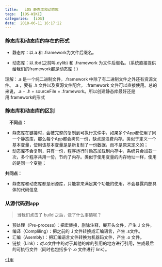 ```yaml
---
title:   iOS 静态库和动态库
tags:  [iOS-WIKI]
categories:  [iOS]
date:  2018-06-11 16:17:22
---
```



### 静态库和动态库的存在的形式

* 静态库：以.a 和 .framework为文件后缀名。

* 动态库：以.tbd(之前叫.dylib) 和 .framework 为文件后缀名。（系统直接提供给我们的framework都是动态库！）

理解：.a 是一个纯二进制文件，.framework 中除了有二进制文件之外还有资源文件。 .a ，要有 .h 文件以及资源文件配合， .framework 文件可以直接使用。总的来说，.a + .h + sourceFile = .framework。所以创建静态库最好还是用.framework的形式

 
### 静态库和动态库的区别

　**不同点：** 

* 静态库在链接时，会被完整的复制到可执行文件中，如果多个App都使用了同一个静态库，那么每个App都会拷贝一份，缺点是浪费内存。类似于定义一个基本变量，使用该基本变量是是新复制了一份数据，而不是原来定义的；
* 动态库不会复制，只有一份，程序运行时动态加载到内存中，系统只会加载一次，多个程序共用一份，节约了内存。类似于使用变量的内存地址一样，使用的是同一个变量；

 **共同点：**
* 静态库和动态库都是闭源库，只能拿来满足某个功能的使用，不会暴露内部具体的代码信息
### 从源代码到app

>当我们点击了 build 之后，做了什么事情呢？

* 预处理（Pre-process）：把宏替换，删除注释，展开头文件，产生 .i 文件。
* 编译（Compliling）：把之前的 .i 文件转换成汇编语言，产生 .s文件。
* 汇编（Asembly）：把汇编语言文件转换为机器码文件，产生 .o 文件。
* 链接（Link）：对.o文件中的对于其他的库的引用的地方进行引用，生成最后的可执行文件（同时也包括多个 .o 文件进行 link）。

[引用](https://www.cnblogs.com/junhuawang/p/7598236.html)